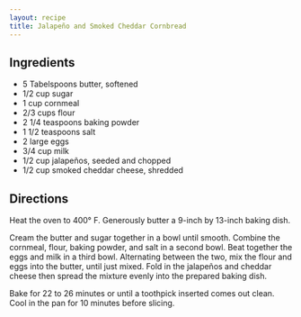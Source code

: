 ```yaml
---
layout: recipe
title: Jalapeño and Smoked Cheddar Cornbread
---
```


## Ingredients

* 5 Tabelspoons butter, softened
* 1/2 cup sugar
* 1 cup cornmeal
* 2/3 cups flour
* 2 1/4 teaspoons baking powder
* 1 1/2 teaspoons salt
* 2 large eggs
* 3/4 cup milk
* 1/2 cup jalapeños, seeded and chopped
* 1/2 cup smoked cheddar cheese, shredded

## Directions

Heat the oven to 400° F. Generously butter a 9-inch by 13-inch baking
dish.

Cream the butter and sugar together in a bowl until smooth. Combine the
cornmeal, flour, baking powder, and salt in a second bowl. Beat together
the eggs and milk in a third bowl. Alternating between the two, mix the
flour and eggs into the butter, until just mixed. Fold in the jalapeños
and cheddar cheese then spread the mixture evenly into the prepared
baking dish.

Bake for 22 to 26 minutes or until a toothpick inserted comes out clean.
Cool in the pan for 10 minutes before slicing.
